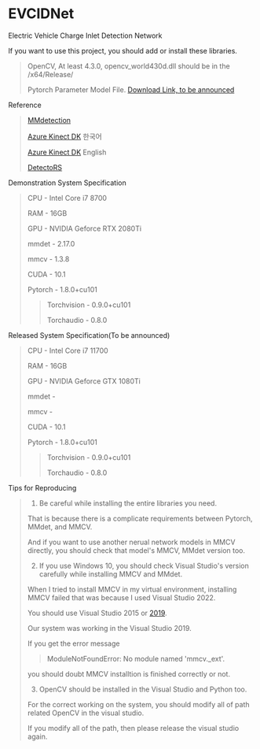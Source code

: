 # EVCIDNet
Electric Vehicle Charge Inlet Detection Network

If you want to use this project, you should add or install these libraries.
> OpenCV, At least 4.3.0, opencv_world430d.dll should be in the /x64/Release/
> 
> Pytorch Parameter Model File. [Download Link, to be announced](tobeannoucned.com)

Reference
> [MMdetection](https://github.com/open-mmlab/mmdetection)
>
> [Azure Kinect DK](https://docs.microsoft.com/ko-kr/azure/kinect-dk/) 한국어
>
>[Azure Kinect DK](https://docs.microsoft.com/en-us/azure/kinect-dk/) English
>
> [DetectoRS](https://github.com/joe-siyuan-qiao/DetectoRS)

Demonstration System Specification
>CPU - Intel Core i7 8700
>
>RAM - 16GB
>
>GPU - NVIDIA Geforce RTX 2080Ti
>
>mmdet - 2.17.0
>
>mmcv - 1.3.8
>
>CUDA - 10.1
>
>Pytorch - 1.8.0+cu101
>>Torchvision - 0.9.0+cu101
>>
>>Torchaudio - 0.8.0


Released System Specification(To be announced)
>CPU - Intel Core i7 11700
>
>RAM - 16GB
>
>GPU - NVIDIA Geforce GTX 1080Ti
>
>mmdet - 
>
>mmcv -
>
>CUDA - 10.1
>
>Pytorch - 1.8.0+cu101
>>Torchvision - 0.9.0+cu101
>>
>>Torchaudio - 0.8.0

Tips for Reproducing
>1. Be careful while installing the entire libraries you need.
>
>That is because there is a complicate requirements between Pytorch, MMdet, and MMCV.
>
>And if you want to use another nerual network models in MMCV directly, you should check that model's MMCV, MMdet version too.
>
>2. If you use Windows 10, you should check Visual Studio's version carefully while installing MMCV and MMdet.
>
>When I tried to install MMCV in my virtual environment, installing MMCV failed that was because I used Visual Studio 2022.
>
>You should use Visual Studio 2015 or [2019](https://docs.microsoft.com/en-us/visualstudio/releases/2019/release-notes).
>
>Our system was working in the Visual Studio 2019.
>
>If you get the error message
>
>>ModuleNotFoundError: No module named 'mmcv._ext'.
>
>you should doubt MMCV installtion is finished correctly or not.
>
>3. OpenCV should be installed in the Visual Studio and Python too.
>
>For the correct working on the system, you should modify all of path related OpenCV in the visual studio.
>
>If you modify all of the path, then please release the visual studio again.
